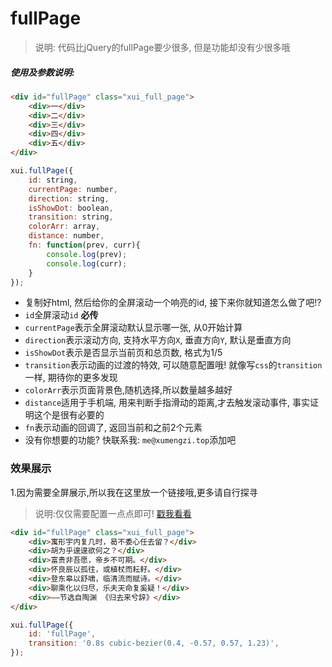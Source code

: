 <link rel="stylesheet" type="text/css" href="../assets/xui.css">
<script type="text/javascript" src="../assets/xui.js"></script>

# fullPage

>说明: 代码比jQuery的fullPage要少很多, 但是功能却没有少很多哦

##### 使用及参数说明:
```html
<div id="fullPage" class="xui_full_page">
	<div>一</div>
	<div>二</div>
	<div>三</div>
	<div>四</div>
	<div>五</div>
</div>
```
```js
xui.fullPage({
	id: string,
	currentPage: number,
	direction: string,
	isShowDot: boolean,
	transition: string,
	colorArr: array,
	distance: number,
	fn: function(prev, curr){
		console.log(prev);
		console.log(curr);
	}
});
```
* 复制好html, 然后给你的全屏滚动一个响亮的id, 接下来你就知道怎么做了吧!?
* `id`全屏滚动`id` **必传**
* `currentPage`表示全屏滚动默认显示哪一张, 从0开始计算
* `direction`表示滚动方向, 支持水平方向`X`, 垂直方向`Y`, 默认是垂直方向
* `isShowDot`表示是否显示当前页和总页数, 格式为1/5
* `transition`表示动画的过渡的特效, 可以随意配置哦! 就像写`css`的`transition`一样, 期待你的更多发现
* `colorArr`表示页面背景色,随机选择,所以数量越多越好
* `distance`适用于手机端, 用来判断手指滑动的距离,才去触发滚动事件, 事实证明这个是很有必要的
* `fn`表示动画的回调了, 返回当前和之前2个元素
* 没有你想要的功能? 快联系我: `me@xumengzi.top`添加吧

### 效果展示

1.因为需要全屏展示,所以我在这里放一个链接哦,更多请自行探寻
>说明:仅仅需要配置一点点即可! [戳我看看](https://jarveniv.github.io/xui/fullPage.html)

```html
<div id="fullPage" class="xui_full_page">
	<div>寓形宇内复几时，曷不委心任去留？</div>
	<div>胡为乎遑遑欲何之？</div>
	<div>富贵非吾愿，帝乡不可期。</div>
	<div>怀良辰以孤往，或植杖而耘耔。</div>
	<div>登东皋以舒啸，临清流而赋诗。</div>
	<div>聊乘化以归尽，乐夫天命复奚疑！</div>
	<div>——节选自陶渊 《归去来兮辞》</div>
</div>
```
```js
xui.fullPage({
	id: 'fullPage',
	transition: '0.8s cubic-bezier(0.4, -0.57, 0.57, 1.23)',
});
```